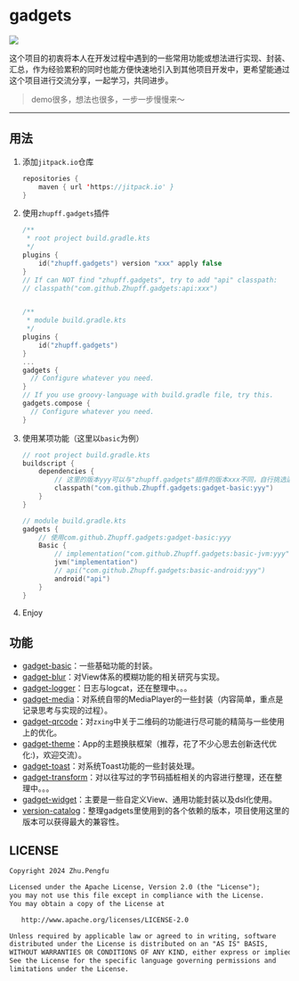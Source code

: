 # gadgets

[![](https://jitpack.io/v/Zhupff/gadgets.svg)](https://jitpack.io/#Zhupff/gadgets)

这个项目的初衷将本人在开发过程中遇到的一些常用功能或想法进行实现、封装、汇总，作为经验累积的同时也能方便快速地引入到其他项目开发中，更希望能通过这个项目进行交流分享，一起学习，共同进步。

> demo很多，想法也很多，一步一步慢慢来～

---

## 用法

1. 添加`jitpack.io`仓库

   ```kotlin
   repositories {
       maven { url 'https://jitpack.io' }
   }
   ```

2. 使用`zhupff.gadgets`插件

   ```kotlin
   /**
    * root project build.gradle.kts
    */
   plugins {
       id("zhupff.gadgets") version "xxx" apply false
   }
   // If can NOT find "zhupff.gadgets", try to add "api" classpath:
   // classpath("com.github.Zhupff.gadgets:api:xxx")
   
   
   /**
    * module build.gradle.kts
    */
   plugins {
       id("zhupff.gadgets")
   }
   ...
   gadgets {
     // Configure whatever you need.
   }
   // If you use groovy-language with build.gradle file, try this.
   gadgets.compose {
     // Configure whatever you need.
   }
   ```

3. 使用某项功能（这里以`basic`为例）

   ```kotlin
   // root project build.gradle.kts
   buildscript {
       dependencies {
           // 这里的版本yyy可以与"zhupff.gadgets"插件的版本xxx不同，自行挑选适合的版本使用吧～
           classpath("com.github.Zhupff.gadgets:gadget-basic:yyy")
       }
   }
   
   // module build.gradle.kts
   gadgets {
       // 使用com.github.Zhupff.gadgets:gadget-basic:yyy
       Basic {
           // implementation("com.github.Zhupff.gadgets:basic-jvm:yyy")
           jvm("implementation")
           // api("com.github.Zhupff.gadgets:basic-android:yyy")
           android("api")
       }
   }
   ```

4. Enjoy

## 功能

- [gadget-basic](./gadget-basic/README.md)：一些基础功能的封装。
- [gadget-blur](./gadget-blur/README.md)：对View体系的模糊功能的相关研究与实现。
- [gadget-logger](./gadget-logger/README.md)：日志与logcat，还在整理中。。。
- [gadget-media](./gadget-media/README.md)：对系统自带的MediaPlayer的一些封装（内容简单，重点是记录思考与实现的过程）。
- [gadget-qrcode](./gadget-qrcode/README.md)：对`zxing`中关于二维码的功能进行尽可能的精简与一些使用上的优化。
- [gadget-theme](./gadget-theme/README.md)：App的主题换肤框架（推荐，花了不少心思去创新迭代优化:)，欢迎交流）。
- [gadget-toast](./gadget-toast/README.md)：对系统Toast功能的一些封装处理。
- [gadget-transform](./gadget-transform/README.md)：对以往写过的字节码插桩相关的内容进行整理，还在整理中。。。
- [gadget-widget](./gadget-widget/README.md)：主要是一些自定义View、通用功能封装以及dsl化使用。
- [version-catalog](./version-catalog/README.md)：整理gadgets里使用到的各个依赖的版本，项目使用这里的版本可以获得最大的兼容性。

## LICENSE

```markdown
Copyright 2024 Zhu.Pengfu

Licensed under the Apache License, Version 2.0 (the "License");
you may not use this file except in compliance with the License.
You may obtain a copy of the License at

   http://www.apache.org/licenses/LICENSE-2.0

Unless required by applicable law or agreed to in writing, software
distributed under the License is distributed on an "AS IS" BASIS,
WITHOUT WARRANTIES OR CONDITIONS OF ANY KIND, either express or implied.
See the License for the specific language governing permissions and
limitations under the License.
```